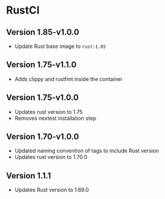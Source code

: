 # RustCI

## Version 1.85-v1.0.0
- Update Rust base image to `rust:1.85`

## Version 1.75-v1.1.0
- Adds clippy and rustfmt inside the container

## Version 1.75-v1.0.0
- Updates rust version to 1.75
- Removes nextest installation step

## Version 1.70-v1.0.0
- Updated naming convention of tags to include Rust version
- Updates rust version to 1.70.0

## Version 1.1.1
- Updates Rust version to 1.69.0
